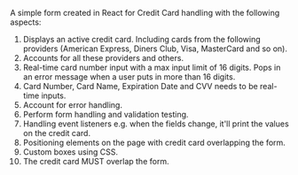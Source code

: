 A simple form created in React for Credit Card handling with the following aspects:

1. Displays an active credit card. Including cards from the following providers (American Express, Diners Club, Visa, MasterCard and so on).
2. Accounts for all these providers and others.
3. Real-time card number input with a max input limit of 16 digits. Pops in an error message when a user puts in more than 16 digits.
4. Card Number, Card Name, Expiration Date and CVV needs to be real-time inputs. 
5. Account for error handling.
7. Perform form handling and validation testing.
8. Handling event listeners e.g. when the fields change, it'll print the values on the credit card.
9. Positioning elements on the page with credit card overlapping the form.
10. Custom boxes using CSS.
11. The credit card MUST overlap the form.
